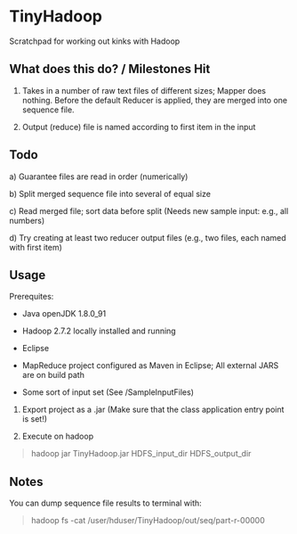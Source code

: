 # TinyHadoop
Scratchpad for working out kinks with Hadoop

## What does this do? / Milestones Hit
 
1) Takes in a number of raw text files of different sizes; Mapper does nothing. Before the default Reducer is applied, they are merged into one sequence file.

2) Output (reduce) file is named according to first item in the input

## Todo


a) Guarantee files are read in order (numerically)

b) Split merged sequence file into several of equal size

c) Read merged file; sort data before split (Needs new sample input: e.g., all numbers)

d) Try creating at least two reducer output files (e.g., two files, each named with first item)

## Usage

Prerequites:


* Java openJDK 1.8.0_91

* Hadoop 2.7.2 locally installed and running

* Eclipse

* MapReduce project configured as Maven in Eclipse; All external JARS are on build path

* Some sort of input set (See /SampleInputFiles)

1. Export project as a .jar (Make sure that the class application entry point is set!)

2. Execute on hadoop

> hadoop jar TinyHadoop.jar HDFS_input_dir HDFS_output_dir

## Notes

You can dump sequence file results to terminal with:

>  hadoop fs -cat /user/hduser/TinyHadoop/out/seq/part-r-00000
